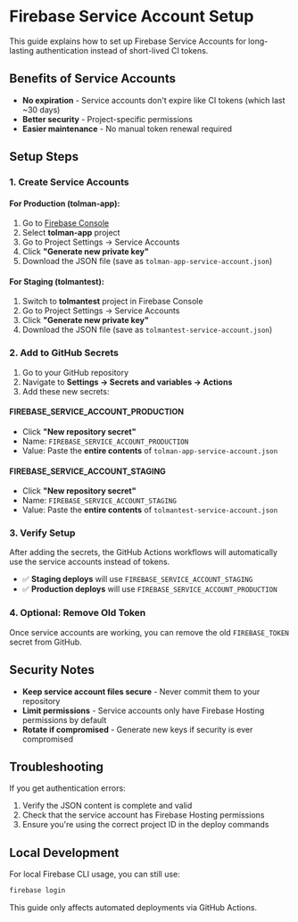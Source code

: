 # Firebase Service Account Setup

This guide explains how to set up Firebase Service Accounts for long-lasting authentication instead of short-lived CI tokens.

## Benefits of Service Accounts

- **No expiration** - Service accounts don't expire like CI tokens (which last ~30 days)
- **Better security** - Project-specific permissions
- **Easier maintenance** - No manual token renewal required

## Setup Steps

### 1. Create Service Accounts

#### For Production (tolman-app):
1. Go to [Firebase Console](https://console.firebase.google.com)
2. Select **tolman-app** project
3. Go to Project Settings → Service Accounts
4. Click **"Generate new private key"**
5. Download the JSON file (save as `tolman-app-service-account.json`)

#### For Staging (tolmantest):
1. Switch to **tolmantest** project in Firebase Console
2. Go to Project Settings → Service Accounts  
3. Click **"Generate new private key"**
4. Download the JSON file (save as `tolmantest-service-account.json`)

### 2. Add to GitHub Secrets

1. Go to your GitHub repository
2. Navigate to **Settings → Secrets and variables → Actions**
3. Add these new secrets:

#### FIREBASE_SERVICE_ACCOUNT_PRODUCTION
- Click **"New repository secret"**
- Name: `FIREBASE_SERVICE_ACCOUNT_PRODUCTION`
- Value: Paste the **entire contents** of `tolman-app-service-account.json`

#### FIREBASE_SERVICE_ACCOUNT_STAGING  
- Click **"New repository secret"**
- Name: `FIREBASE_SERVICE_ACCOUNT_STAGING`
- Value: Paste the **entire contents** of `tolmantest-service-account.json`

### 3. Verify Setup

After adding the secrets, the GitHub Actions workflows will automatically use the service accounts instead of tokens.

- ✅ **Staging deploys** will use `FIREBASE_SERVICE_ACCOUNT_STAGING`
- ✅ **Production deploys** will use `FIREBASE_SERVICE_ACCOUNT_PRODUCTION`

### 4. Optional: Remove Old Token

Once service accounts are working, you can remove the old `FIREBASE_TOKEN` secret from GitHub.

## Security Notes

- **Keep service account files secure** - Never commit them to your repository
- **Limit permissions** - Service accounts only have Firebase Hosting permissions by default
- **Rotate if compromised** - Generate new keys if security is ever compromised

## Troubleshooting

If you get authentication errors:
1. Verify the JSON content is complete and valid
2. Check that the service account has Firebase Hosting permissions
3. Ensure you're using the correct project ID in the deploy commands

## Local Development

For local Firebase CLI usage, you can still use:
```bash
firebase login
```

This guide only affects automated deployments via GitHub Actions.
